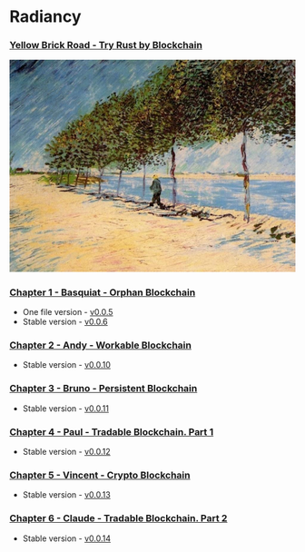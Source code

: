 # Radiancy
### [Yellow Brick Road - Try Rust by Blockchain](https://udtrokia.github.io/Radiancy)

![Seine](./assets/Seine.png)

### [Chapter 1 - Basquiat - Orphan Blockchain](/markdown/basquiat/README.md)

+ One file version - [v0.0.5][1]
+ Stable version - [v0.0.6][2]

### [Chapter 2 - Andy - Workable Blockchain](/markdown/andy/README.md)

+ Stable version - [v0.0.10][3]

### [Chapter 3 - Bruno - Persistent Blockchain](/markdown/bruno/README.md)

+ Stable version - [v0.0.11][4]

### [Chapter 4 - Paul - Tradable Blockchain. Part 1](/markdown/paul/README.md)

+ Stable version - [v0.0.12][5]

### [Chapter 5 - Vincent - Crypto Blockchain](/markdown/vincent/README.md)

+ Stable version - [v0.0.13][6]

### [Chapter 6 - Claude - Tradable Blockchain. Part 2](/markdown/claude/README.md)

+ Stable version - [v0.0.14][7]

[1]:https://github.com/udtrokia/Radiancy/releases/tag/v0.0.5
[2]:https://github.com/udtrokia/Radiancy/releases/tag/v0.0.6
[3]:https://github.com/udtrokia/Radiancy/releases/tag/v0.0.10
[4]:https://github.com/udtrokia/Radiancy/releases/tag/v0.0.11
[5]:https://github.com/udtrokia/Radiancy/releases/tag/v0.0.12
[6]:https://github.com/udtrokia/Radiancy/releases/tag/v0.0.12
[7]:https://github.com/udtrokia/Radiancy/releases/tag/v0.0.13
